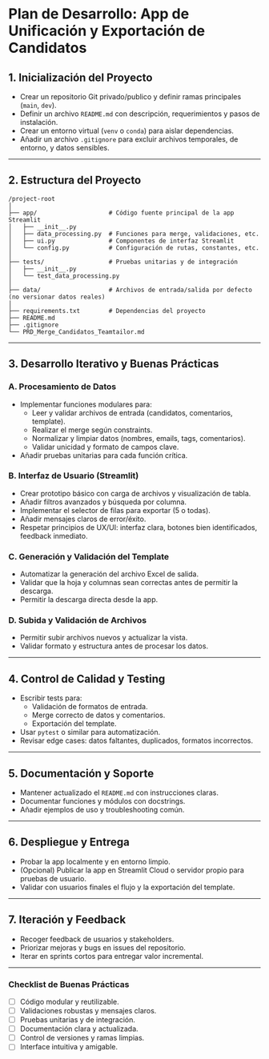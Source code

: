 # Plan de Desarrollo: App de Unificación y Exportación de Candidatos

## 1. Inicialización del Proyecto

- Crear un repositorio Git privado/publico y definir ramas principales (`main`, `dev`).
- Definir un archivo `README.md` con descripción, requerimientos y pasos de instalación.
- Crear un entorno virtual (`venv` o `conda`) para aislar dependencias.
- Añadir un archivo `.gitignore` para excluir archivos temporales, de entorno, y datos sensibles.

---

## 2. Estructura del Proyecto

```
/project-root
│
├── app/                    # Código fuente principal de la app Streamlit
│   ├── __init__.py
│   ├── data_processing.py  # Funciones para merge, validaciones, etc.
│   ├── ui.py               # Componentes de interfaz Streamlit
│   └── config.py           # Configuración de rutas, constantes, etc.
│
├── tests/                  # Pruebas unitarias y de integración
│   ├── __init__.py
│   └── test_data_processing.py
│
├── data/                   # Archivos de entrada/salida por defecto (no versionar datos reales)
│
├── requirements.txt        # Dependencias del proyecto
├── README.md
├── .gitignore
└── PRD_Merge_Candidatos_Teamtailor.md
```

---

## 3. Desarrollo Iterativo y Buenas Prácticas

### A. Procesamiento de Datos
- Implementar funciones modulares para:
  - Leer y validar archivos de entrada (candidatos, comentarios, template).
  - Realizar el merge según constraints.
  - Normalizar y limpiar datos (nombres, emails, tags, comentarios).
  - Validar unicidad y formato de campos clave.
- Añadir pruebas unitarias para cada función crítica.

### B. Interfaz de Usuario (Streamlit)
- Crear prototipo básico con carga de archivos y visualización de tabla.
- Añadir filtros avanzados y búsqueda por columna.
- Implementar el selector de filas para exportar (5 o todas).
- Añadir mensajes claros de error/éxito.
- Respetar principios de UX/UI: interfaz clara, botones bien identificados, feedback inmediato.

### C. Generación y Validación del Template
- Automatizar la generación del archivo Excel de salida.
- Validar que la hoja y columnas sean correctas antes de permitir la descarga.
- Permitir la descarga directa desde la app.

### D. Subida y Validación de Archivos
- Permitir subir archivos nuevos y actualizar la vista.
- Validar formato y estructura antes de procesar los datos.

---

## 4. Control de Calidad y Testing

- Escribir tests para:
  - Validación de formatos de entrada.
  - Merge correcto de datos y comentarios.
  - Exportación del template.
- Usar `pytest` o similar para automatización.
- Revisar edge cases: datos faltantes, duplicados, formatos incorrectos.

---

## 5. Documentación y Soporte

- Mantener actualizado el `README.md` con instrucciones claras.
- Documentar funciones y módulos con docstrings.
- Añadir ejemplos de uso y troubleshooting común.

---

## 6. Despliegue y Entrega

- Probar la app localmente y en entorno limpio.
- (Opcional) Publicar la app en Streamlit Cloud o servidor propio para pruebas de usuario.
- Validar con usuarios finales el flujo y la exportación del template.

---

## 7. Iteración y Feedback

- Recoger feedback de usuarios y stakeholders.
- Priorizar mejoras y bugs en issues del repositorio.
- Iterar en sprints cortos para entregar valor incremental.

---

### Checklist de Buenas Prácticas

- [ ] Código modular y reutilizable.
- [ ] Validaciones robustas y mensajes claros.
- [ ] Pruebas unitarias y de integración.
- [ ] Documentación clara y actualizada.
- [ ] Control de versiones y ramas limpias.
- [ ] Interface intuitiva y amigable.
